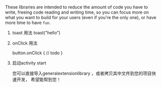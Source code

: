 These libraries are intended to reduce the amount of code you have to write, freeing code reading and writing
time, so you can focus more on what you want to build for your users (even if you're the only one), or
have more time to have `fun`.

1. toast 用法
     toast("hello")
     
2. onClick 用法
 
    button.onClick {
           // todo
        }
        

3. 启动activity 
     start<DemoActivity>
    
    
    
    
    
   您可以直接导入generalextensionlibrary ，或者拷贝其中文件到您的项目快速开发，
 希望能帮到您！
 
 
 
